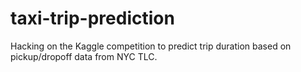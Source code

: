 # taxi-trip-prediction
Hacking on the Kaggle competition to predict trip duration based on pickup/dropoff data from NYC TLC.
